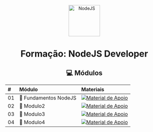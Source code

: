 <!--START_SECTION:header-->
<div align="center">
  <p align="center">
    <img 
      alt="NodeJS" 
      src="./.github/assets/logo.webp" 
      width="100px" 
    />
    <h1>Formação: NodeJS Developer</h1>
  </p>
</div>
<!--END_SECTION:header-->

<div align="center">
  <h2>💻 Módulos</h2>
</div>

<div align="center">
<table>
  <thead>
    <tr align="left">
      <th>#</th>
      <th>Módulo</th>
      <th>Materiais</th>
    </tr>
  </thead>
  <tbody align="left">
    <tr>
      <td>01</td>
      <td>📁 Fundamentos NodeJS</td>
      <td align="center">
        <a href="">
           <img 
              align="center" 
              alt="Material de Apoio" 
              src="https://img.shields.io/badge/Ver%20Material-E94D5F?style=for-the-badge"
            >
        </a>
      </td>
    </tr>
    <tr>
      <td>02</td>
      <td>📁 Modulo2</td>
      <td align="center">
        <a href="">
           <img 
            align="center" 
            alt="Material de Apoio" 
            src="https://img.shields.io/badge/Ver%20Material-E94D5F?style=for-the-badge"
            >
        </a>
      </td>
    </tr>
    <tr>
      <td>03</td>
      <td>📁 Modulo3</td>
      <td align="center">
        <a href="">
           <img 
            align="center" 
            alt="Material de Apoio" 
            src="https://img.shields.io/badge/Ver%20Material-E94D5F?style=for-the-badge"
            >
        </a>
      </td>    
    </tr>
    <tr>
      <td>04</td>
      <td>📁 Modulo4</td>
      <td align="center">
        <a href="">
           <img 
            align="center" 
            alt="Material de Apoio" 
            src="https://img.shields.io/badge/Ver%20Material-E94D5F?style=for-the-badge"
            >
        </a>
      </td>    
    </tr>
  </tbody>
  <tfoot></tfoot>
</table>
</div>

<!--START_SECTION:footer-->

<!--END_SECTION:footer-->
